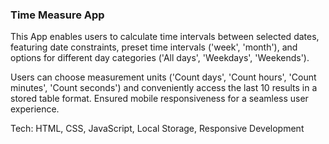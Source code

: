 ### Time Measure App

This App enables users to calculate time intervals between selected dates, featuring date constraints, preset time intervals ('week', 'month'), and options for different day categories ('All days', 'Weekdays', 'Weekends').

Users can choose measurement units ('Count days', 'Count hours', 'Count minutes', 'Count seconds') and conveniently access the last 10 results in a stored table format. Ensured mobile responsiveness for a seamless user experience.

Tech: HTML, CSS, JavaScript, Local Storage, Responsive Development
